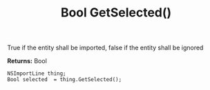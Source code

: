 ﻿---
uid: crmscript_ref_NSImportLine_GetSelected
title: Bool GetSelected()
intellisense: NSImportLine.GetSelected
keywords: NSImportLine, GetSelected
so.topic: reference
---

True if the entity shall be imported, false if the entity shall be ignored

**Returns:** Bool


```crmscript
NSImportLine thing;
Bool selected  = thing.GetSelected();
```


